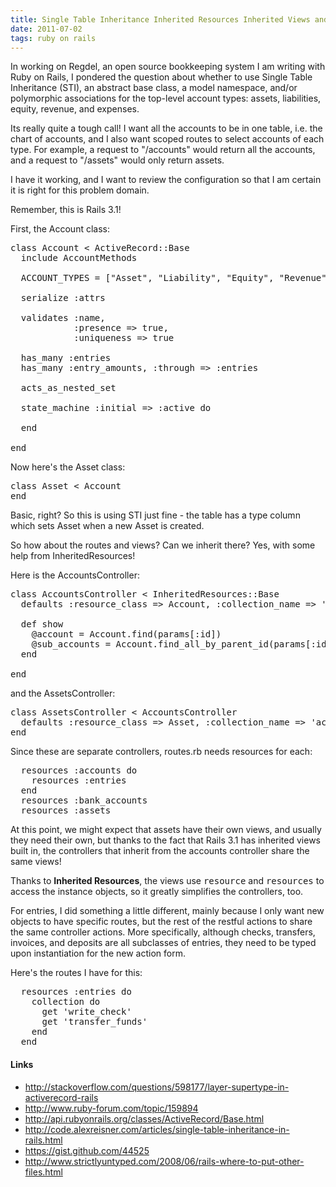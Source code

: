 ```yaml
---
title: Single Table Inheritance Inherited Resources Inherited Views and Rails 3
date: 2011-07-02
tags: ruby on rails
---
```

In working on Regdel, an open source bookkeeping system I am writing with Ruby on Rails, I pondered the question about whether to use Single Table Inheritance (STI), an abstract base class, a model namespace, and/or polymorphic associations for the top-level account types: assets, liabilities, equity, revenue, and expenses.

Its really quite a tough call! I want all the accounts to be in one table, i.e. the chart of accounts, and I also want scoped routes to select accounts of each type. For example, a request to "/accounts" would return all the accounts, and a request to "/assets" would only return assets.

I have it working, and I want to review the configuration so that I am certain it is right for this problem domain.

Remember, this is Rails 3.1!

First, the Account class:

<pre class="ruby">
class Account < ActiveRecord::Base
  include AccountMethods

  ACCOUNT_TYPES = ["Asset", "Liability", "Equity", "Revenue", "Expense"]

  serialize :attrs

  validates :name,
            :presence => true,
            :uniqueness => true

  has_many :entries
  has_many :entry_amounts, :through => :entries

  acts_as_nested_set

  state_machine :initial => :active do

  end

end
</pre>

Now here's the Asset class:

<pre class="sh_ruby">
class Asset < Account
end
</pre>

Basic, right? So this is using STI just fine - the table has a type column which sets Asset when a new Asset is created.

So how about the routes and views? Can we inherit there? Yes, with some help from InheritedResources!

Here is the AccountsController:

<pre class="sh_ruby">
class AccountsController < InheritedResources::Base
  defaults :resource_class => Account, :collection_name => 'accounts', :instance_name => 'account'

  def show
    @account = Account.find(params[:id])
    @sub_accounts = Account.find_all_by_parent_id(params[:id])
  end

end
</pre>

and the AssetsController:

<pre class="sh_ruby">
class AssetsController < AccountsController
  defaults :resource_class => Asset, :collection_name => 'accounts', :instance_name => 'account'
end
</pre>

Since these are separate controllers, routes.rb needs resources for each:

<pre class="sh_ruby">
  resources :accounts do
    resources :entries
  end
  resources :bank_accounts
  resources :assets
</pre>

At this point, we might expect that assets have their own views, and usually they need their own, but thanks to the fact that Rails 3.1 has inherited views built in, the controllers that inherit from the accounts controller share the same views!

Thanks to **Inherited Resources**, the views use <tt>resource</tt> and <tt>resources</tt> to access the instance objects, so it greatly simplifies the controllers, too.

For entries, I did something a little different, mainly because I only want new objects to have specific routes, but the rest of the restful actions to share the same controller actions. More specifically, although checks, transfers, invoices, and deposits are all subclasses of entries, they need to be typed upon instantiation for the new action form.

Here's the routes I have for this:

<pre class="sh_ruby">
  resources :entries do
    collection do
      get 'write_check'
      get 'transfer_funds'
    end
  end
</pre>

#### Links

* http://stackoverflow.com/questions/598177/layer-supertype-in-activerecord-rails
* http://www.ruby-forum.com/topic/159894
* http://api.rubyonrails.org/classes/ActiveRecord/Base.html
* http://code.alexreisner.com/articles/single-table-inheritance-in-rails.html
* https://gist.github.com/44525
* http://www.strictlyuntyped.com/2008/06/rails-where-to-put-other-files.html


